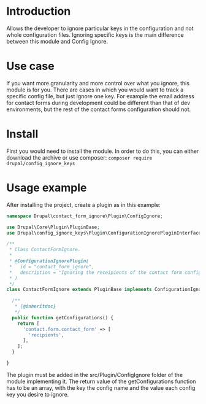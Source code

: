# Introduction
Allows the developer to ignore particular keys in the configuration and not 
whole configuration files. Ignoring specific keys is the main difference 
between this module and Config Ignore.

# Use case
If you want more granularity and more control over what you ignore, this module 
is for you. There are cases in which you would want to track a specific config 
file, but just ignore one key. For example the email address for contact forms 
during development could be different than that of dev environments, but the 
rest of the contact forms configuration should not.

# Install
First you would need to install the module. In order to do this, you can either 
download the archive or use composer:
```composer require drupal/config_ignore_keys```

# Usage example
After installing the project, create a plugin as in this example:

``` PHP
namespace Drupal\contact_form_ignore\Plugin\ConfigIgnore;

use Drupal\Core\Plugin\PluginBase;
use Drupal\config_ignore_keys\Plugin\ConfigurationIgnorePluginInterface;

/**
 * Class ContactFormIgnore.
 *
 * @ConfigurationIgnorePlugin(
 *   id = "contact_form_ignore",
 *   description = "Ignoring the receipients of the contact form configuration",
 * )
 */
class ContactFormIgnore extends PluginBase implements ConfigurationIgnorePluginInterface {

  /**
   * {@inheritdoc}
   */
  public function getConfigurations() {
    return [
      'contact.form.contact_form' => [
        'recipients',
      ],
    ];
  }

}
```
The plugin must be added in the src/Plugin/ConfigIgnore folder of the module
implementing it.
The return value of the getConfigurations function has to be an array, with the
key the config name and the value each config key you desire to ignore.
